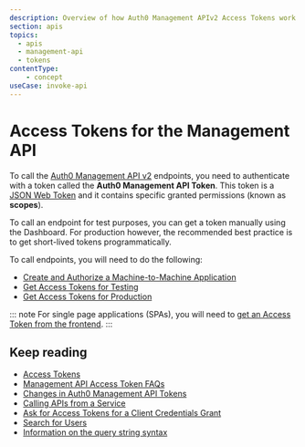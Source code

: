 ```yaml
---
description: Overview of how Auth0 Management APIv2 Access Tokens work and how to use them.
section: apis
topics:
  - apis
  - management-api
  - tokens
contentType: 
    - concept
useCase: invoke-api
---
```


# Access Tokens for the Management API

To call the [Auth0 Management API v2](/api/management/v2) endpoints, you need to authenticate with a token called the __Auth0 Management API Token__. This token is a [JSON Web Token](/jwt) and it contains specific granted permissions (known as __scopes__).

To call an endpoint for test purposes, you can get a token manually using the Dashboard. For production however, the recommended best practice is to get short-lived tokens programmatically. 

To call endpoints, you will need to do the following:

* [Create and Authorize a Machine-to-Machine Application](/api/management/v2/guides/create-m2m-app)
* [Get Access Tokens for Testing](/api/management/v2/guides/get-access-tokens-for-test)
* [Get Access Tokens for Production](/api/management/v2/guides/get-access-tokens-for-production)

::: note
For single page applications (SPAs), you will need to [get an Access Token from the frontend](/api/management/v2/guides/get-access-tokens-for-spas).
:::

## Keep reading

* [Access Tokens](/tokens/concepts/overview-access-tokens)
* [Management API Access Token FAQs](/api/management/v2/references/faq-management-api-access-tokens)
* [Changes in Auth0 Management API Tokens](/api/management/v2/tokens-flows)
* [Calling APIs from a Service](/api-auth/grant/client-credentials)
* [Ask for Access Tokens for a Client Credentials Grant](/api-auth/config/asking-for-access-tokens)
* [Search for Users](/users/search)
* [Information on the query string syntax](/users/search/v3/query-syntax)

